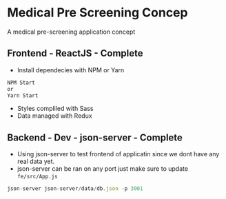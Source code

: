 # Medical Pre Screening Concep
A medical pre-screening application concept

## Frontend - ReactJS - Complete
- Install dependecies with NPM or Yarn
``` javascript
NPM Start
or 
Yarn Start
```
- Styles compliled with Sass
- Data managed with Redux

## Backend - Dev - json-server - Complete
- Using json-server to test frontend of applicatin since we dont have any real data yet.
- json-server can be ran on any port just make sure to update ```fe/src/App.js```
``` javascript
json-server json-server/data/db.json -p 3001
```

